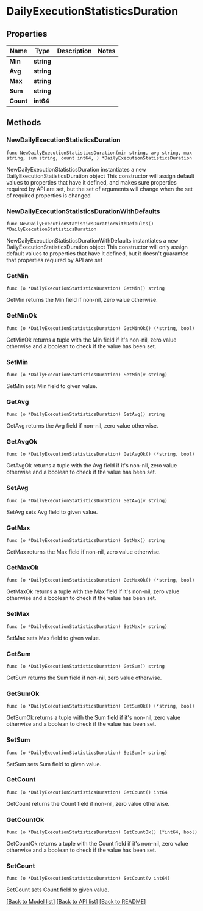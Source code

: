 # DailyExecutionStatisticsDuration

## Properties

Name | Type | Description | Notes
------------ | ------------- | ------------- | -------------
**Min** | **string** |  | 
**Avg** | **string** |  | 
**Max** | **string** |  | 
**Sum** | **string** |  | 
**Count** | **int64** |  | 

## Methods

### NewDailyExecutionStatisticsDuration

`func NewDailyExecutionStatisticsDuration(min string, avg string, max string, sum string, count int64, ) *DailyExecutionStatisticsDuration`

NewDailyExecutionStatisticsDuration instantiates a new DailyExecutionStatisticsDuration object
This constructor will assign default values to properties that have it defined,
and makes sure properties required by API are set, but the set of arguments
will change when the set of required properties is changed

### NewDailyExecutionStatisticsDurationWithDefaults

`func NewDailyExecutionStatisticsDurationWithDefaults() *DailyExecutionStatisticsDuration`

NewDailyExecutionStatisticsDurationWithDefaults instantiates a new DailyExecutionStatisticsDuration object
This constructor will only assign default values to properties that have it defined,
but it doesn't guarantee that properties required by API are set

### GetMin

`func (o *DailyExecutionStatisticsDuration) GetMin() string`

GetMin returns the Min field if non-nil, zero value otherwise.

### GetMinOk

`func (o *DailyExecutionStatisticsDuration) GetMinOk() (*string, bool)`

GetMinOk returns a tuple with the Min field if it's non-nil, zero value otherwise
and a boolean to check if the value has been set.

### SetMin

`func (o *DailyExecutionStatisticsDuration) SetMin(v string)`

SetMin sets Min field to given value.


### GetAvg

`func (o *DailyExecutionStatisticsDuration) GetAvg() string`

GetAvg returns the Avg field if non-nil, zero value otherwise.

### GetAvgOk

`func (o *DailyExecutionStatisticsDuration) GetAvgOk() (*string, bool)`

GetAvgOk returns a tuple with the Avg field if it's non-nil, zero value otherwise
and a boolean to check if the value has been set.

### SetAvg

`func (o *DailyExecutionStatisticsDuration) SetAvg(v string)`

SetAvg sets Avg field to given value.


### GetMax

`func (o *DailyExecutionStatisticsDuration) GetMax() string`

GetMax returns the Max field if non-nil, zero value otherwise.

### GetMaxOk

`func (o *DailyExecutionStatisticsDuration) GetMaxOk() (*string, bool)`

GetMaxOk returns a tuple with the Max field if it's non-nil, zero value otherwise
and a boolean to check if the value has been set.

### SetMax

`func (o *DailyExecutionStatisticsDuration) SetMax(v string)`

SetMax sets Max field to given value.


### GetSum

`func (o *DailyExecutionStatisticsDuration) GetSum() string`

GetSum returns the Sum field if non-nil, zero value otherwise.

### GetSumOk

`func (o *DailyExecutionStatisticsDuration) GetSumOk() (*string, bool)`

GetSumOk returns a tuple with the Sum field if it's non-nil, zero value otherwise
and a boolean to check if the value has been set.

### SetSum

`func (o *DailyExecutionStatisticsDuration) SetSum(v string)`

SetSum sets Sum field to given value.


### GetCount

`func (o *DailyExecutionStatisticsDuration) GetCount() int64`

GetCount returns the Count field if non-nil, zero value otherwise.

### GetCountOk

`func (o *DailyExecutionStatisticsDuration) GetCountOk() (*int64, bool)`

GetCountOk returns a tuple with the Count field if it's non-nil, zero value otherwise
and a boolean to check if the value has been set.

### SetCount

`func (o *DailyExecutionStatisticsDuration) SetCount(v int64)`

SetCount sets Count field to given value.



[[Back to Model list]](../README.md#documentation-for-models) [[Back to API list]](../README.md#documentation-for-api-endpoints) [[Back to README]](../README.md)


